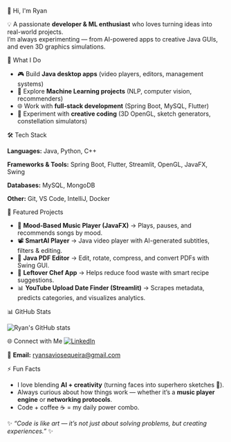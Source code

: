  👋 Hi, I'm Ryan   

💡 A passionate **developer & ML enthusiast** who loves turning ideas into real-world projects.  
I’m always experimenting — from AI-powered apps to creative Java GUIs, and even 3D graphics simulations.  



 🚀 What I Do
- 🎮 Build **Java desktop apps** (video players, editors, management systems)  
- 🧠 Explore **Machine Learning projects** (NLP, computer vision, recommenders)  
- 🌐 Work with **full-stack development** (Spring Boot, MySQL, Flutter)  
- 🎨 Experiment with **creative coding** (3D OpenGL, sketch generators, constellation simulators)  



 🛠️ Tech Stack
 
**Languages:** Java, Python, C++

**Frameworks & Tools:** Spring Boot, Flutter, Streamlit, OpenGL, JavaFX, Swing  

**Databases:** MySQL, MongoDB  

**Other:** Git, VS Code, IntelliJ, Docker  



 📌 Featured Projects
- 🎵 **Mood-Based Music Player (JavaFX)** → Plays, pauses, and recommends songs by mood.  
- 📽️ **SmartAI Player** → Java video player with AI-generated subtitles, filters & editing.  
- 📝 **Java PDF Editor** → Edit, rotate, compress, and convert PDFs with Swing GUI.   
- 🍳 **Leftover Chef App** → Helps reduce food waste with smart recipe suggestions.  
- 📊 **YouTube Upload Date Finder (Streamlit)** → Scrapes metadata, predicts categories, and visualizes analytics.  



 📊 GitHub Stats
 
![Ryan's GitHub stats](https://github-readme-stats.vercel.app/api?username=RyanSavio2005&show_icons=true&theme=radical)  

 

 🌐 Connect with Me
[![LinkedIn](https://img.shields.io/badge/LinkedIn-blue?style=flat&logo=linkedin)]([https://linkedin.com/in/YOUR-LINKEDIN](https://www.linkedin.com/in/ryan-savio-sequeira-6a01ba359/))  
 
📧 **Email:** ryansaviosequeira@gmail.com



 ⚡ Fun Facts
- I love blending **AI + creativity** (turning faces into superhero sketches 🚀).  
- Always curious about how things work — whether it’s a **music player engine** or **networking protocols**.  
- Code + coffee ☕ = my daily power combo.  


✨ *“Code is like art — it’s not just about solving problems, but creating experiences.”* ✨

